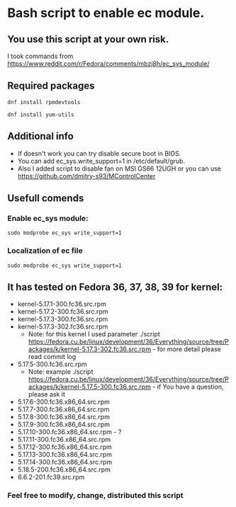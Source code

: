 
# Bash script to enable ec module.
## You use this script at your own risk.
I took commands from https://www.reddit.com/r/Fedora/comments/mbzj8h/ec_sys_module/
##  Required packages 
```
dnf install rpmdevtools
```
```
dnf install yum-utils
```
##  Additional info
* If doesn't work you can try disable secure boot in BIOS.
* You can add ec_sys.write_support=1 in /etc/default/grub.
* Also I added script to disable fan on MSI GS66 12UGH or you can use https://github.com/dmitry-s93/MControlCenter

##  Usefull comends
### Enable ec_sys module:
```
sudo modprobe ec_sys write_support=1
```
### Localization of ec file
```
sudo modprobe ec_sys write_support=1
```
## It has tested on Fedora 36, 37, 38, 39 for kernel:
* kernel-5.17.1-300.fc36.src.rpm
* kernel-5.17.2-300.fc36.src.rpm
* kernel-5.17.3-300.fc36.src.rpm
* kernel-5.17.3-302.fc36.src.rpm
  * Note: for this kernel I used parameter ./script https://fedora.cu.be/linux/development/36/Everything/source/tree/Packages/k/kernel-5.17.3-302.fc36.src.rpm - for more detail please read commit log
* 5.17.5-300.fc36.src.rpm
  * Note: example ./script https://fedora.cu.be/linux/development/36/Everything/source/tree/Packages/k/kernel-5.17.5-300.fc36.src.rpm - if You have a question, please ask it
* 5.17.6-300.fc36.x86_64.src.rpm
* 5.17.7-300.fc36.x86_64.src.rpm
* 5.17.8-300.fc36.x86_64.src.rpm
* 5.17.9-300.fc36.x86_64.src.rpm
* 5.17.10-300.fc36.x86_64.src.rpm - ?
* 5.17.11-300.fc36.x86_64.src.rpm
* 5.17.12-300.fc36.x86_64.src.rpm
* 5.17.13-300.fc36.x86_64.src.rpm
* 5.17.14-300.fc36.x86_64.src.rpm
* 5.18.5-200.fc36.x86_64.src.rpm
* 6.6.2-201.fc39.src.rpm
### Feel free to modify, change, distributed this script
